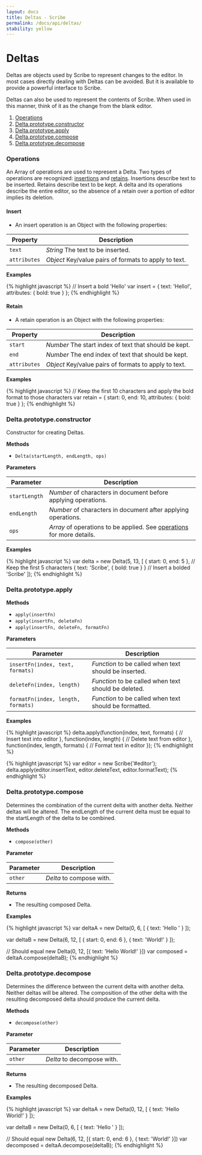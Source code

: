 ```yaml
---
layout: docs
title: Deltas - Scribe
permalink: /docs/api/deltas/
stability: yellow
---
```


# Deltas

Deltas are objects used by Scribe to represent changes to the editor. In most cases directly dealing with Deltas can be avoided. But it is available to provide a powerful interface to Scribe.

Deltas can also be used to represent the contents of Scribe. When used in this manner, think of it as the change from the blank editor.

1. [Operations](#operations)
1. [Delta.prototype.constructor](#constructor)
1. [Delta.prototype.apply](#apply)
1. [Delta.prototype.compose](#compose)
1. [Delta.prototype.decompose](#decompose)

### Operations

An Array of operations are used to represent a Delta. Two types of operations are recognized: [insertions](#insert) and [retains](#retain). Insertions describe text to be inserted. Retains describe text to be kept. A delta and its operations describe the entire editor, so the absence of a retain over a portion of editor implies its deletion.

#### Insert

- An insert operation is an Object with the following properties:

| Property     | Description
|--------------|-------------
| `text`       | _String_ The text to be inserted.
| `attributes` | _Object_ Key/value pairs of formats to apply to text.

**Examples**

{% highlight javascript %}
// Insert a bold 'Hello'
var insert = {
  text: 'Hello!',
  attributes: { bold: true }
};
{% endhighlight %}

#### Retain

- A retain operation is an Object with the following properties:

| Property     | Description
|--------------|-------------
| `start`      | _Number_ The start index of text that should be kept.
| `end`        | _Number_ The end index of text that should be kept.
| `attributes` | _Object_ Key/value pairs of formats to apply to text.

**Examples**

{% highlight javascript %}
// Keep the first 10 characters and apply the bold format to those characters
var retain = {
  start: 0,
  end: 10,
  attributes: { bold: true }
};
{% endhighlight %}

### Delta.prototype.constructor

Constructor for creating Deltas.

**Methods**

- `Delta(startLength, endLength, ops)`

**Parameters**

| Parameter      | Description
|----------------|-------------
| `startLength`  | _Number_ of characters in document before applying operations.
| `endLength`    | _Number_ of characters in document after applying operations.
| `ops`          | _Array_ of operations to be applied. See [operations](#operations) for more details.

**Examples**

{% highlight javascript %}
var delta = new Delta(5, 13, [
  { start: 0, end: 5 },                  // Keep the first 5 characters
  { text: 'Scribe', { bold: true } }     // Insert a bolded 'Scribe'
]);
{% endhighlight %}

### Delta.prototype.apply

**Methods**

- `apply(insertFn)`
- `apply(insertFn, deleteFn)`
- `apply(insertFn, deleteFn, formatFn)`

**Parameters**

| Parameter                          | Description
|------------------------------------|-------------
| `insertFn(index, text, formats)`   | _Function_ to be called when text should be inserted.
| `deleteFn(index, length)`          | _Function_ to be called when text should be deleted.
| `formatFn(index, length, formats)` | _Function_ to be called when text should be formatted.

**Examples**

{% highlight javascript %}
delta.apply(function(index, text, formats) {
  // Insert text into editor
}, function(index, length) {
  // Delete text from editor
}, function(index, length, formats) {
  // Format text in editor
});
{% endhighlight %}

{% highlight javascript %}
var editor = new Scribe('#editor');
delta.apply(editor.insertText, editor.deleteText, editor.formatText);
{% endhighlight %}

### Delta.prototype.compose

Determines the combination of the current delta with another delta. Neither deltas will be altered. The endLength of the current delta must be equal to the startLength of the delta to be combined.

**Methods**

- `compose(other)`

**Parameter**

| Parameter | Description
|-----------|-------------
| `other`   | _Delta_ to compose with.

**Returns**

- The resulting composed Delta.

**Examples**

{% highlight javascript %}
var deltaA = new Delta(0, 6, [
  { text: 'Hello ' }
]);

var deltaB = new Delta(6, 12, [
  { start: 0, end: 6 },
  { text: 'World!' }
]);

// Should equal new Delta(0, 12, [{ text: 'Hello World!' }])
var composed = deltaA.compose(deltaB);
{% endhighlight %}

### Delta.prototype.decompose

Determines the difference between the current delta with another delta. Neither deltas will be altered. The composition of the other delta with the resulting decomposed delta should produce the current delta.

**Methods**

- `decompose(other)`

**Parameter**

| Parameter | Description
|-----------|-------------
| `other`   | _Delta_ to decompose with.

**Returns**

- The resulting decomposed Delta.

**Examples**

{% highlight javascript %}
var deltaA = new Delta(0, 12, [
  { text: 'Hello World!' }
]);

var deltaB = new Delta(0, 6, [
  { text: 'Hello ' }
]);

// Should equal new Delta(6, 12, [{ start: 0, end: 6 }, { text: 'World!' }])
var decomposed = deltaA.decompose(deltaB);
{% endhighlight %}
